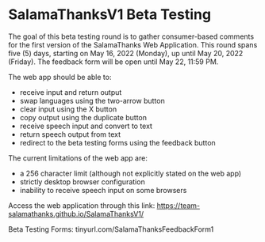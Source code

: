 # SalamaThanksV1 Beta Testing
The goal of this beta testing round is to gather consumer-based comments for the first version of the SalamaThanks Web Application. This round spans  five (5) days, starting on May 16, 2022 (Monday), up until May 20, 2022 (Friday). The feedback form will be open until May 22, 11:59 PM.


The web app should be able to:
  - receive input and return output
  - swap languages using the two-arrow button
  - clear input using the X button
  - copy output using the duplicate button
  - receive speech input and convert to text
  - return speech output from text
  - redirect to the beta testing forms using the feedback button


The current limitations of the web app are:
  - a 256 character limit (although not explicitly stated on the web app)
  - strictly desktop browser configuration
  - inability to receive speech input on some browsers


Access the web application through this link: https://team-salamathanks.github.io/SalamaThanksV1/

Beta Testing Forms: tinyurl.com/SalamaThanksFeedbackForm1
